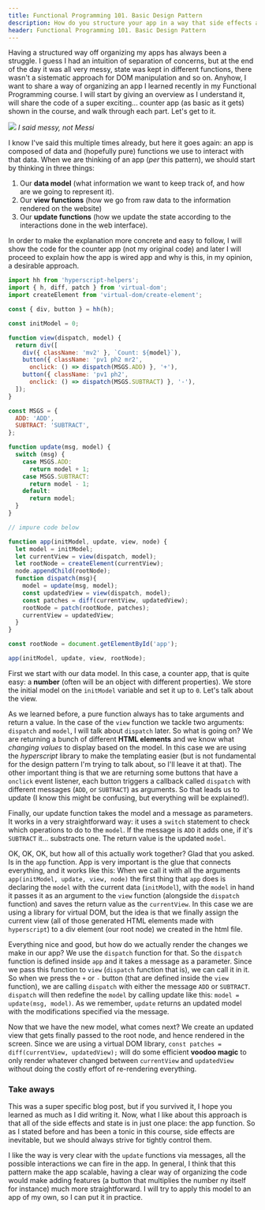 ```yaml
---
title: Functional Programming 101. Basic Design Pattern
description: How do you structure your app in a way that side effects are tightly controlled?
header: Functional Programming 101. Basic Design Pattern
---
```


Having a structured way off organizing my apps has always been a struggle. I guess I had an intuition of separation of concerns, but at the end of the day it was all very messy, state was kept in different functions, there wasn't a sistematic approach for DOM manipulation and so on. Anyhow, I want to share a way of organizing an app I learned recently in my Functional Programming course.  I will start by giving an overview as I understand it, will share the code of a super exciting... counter app (as basic as it gets) shown in the course, and walk through each part. Let's get to it.


![](https://image.stern.de/8693024/16x9-940-529/e4b754418b93c911dd9465cdc138bc66/yQ/lionel-messi-lobeshymnen-champions-barca-liverpool.jpg)
*I said messy, not Messi*


I know I've said this multiple times already, but here it goes again: an app is composed of data and (hopefully pure) functions we use to interact with that data. When we are thinking of an app (*per* this pattern), we should start by thinking in three things: 

1. Our **data model** (what information we want to keep track of, and how are we going to represent it).
2. Our **view functions** (how we go from raw data to the information rendered on the website)
3. Our **update functions** (how we update the state according to the interactions done in the web interface).

In order to make the  explanation more concrete and easy to follow, I will show the code for the counter app (not my original code) and later I will proceed to explain how the app is wired app and why is this, in my opinion, a desirable approach.

```javascript
import hh from 'hyperscript-helpers';
import { h, diff, patch } from 'virtual-dom';
import createElement from 'virtual-dom/create-element';

const { div, button } = hh(h);

const initModel = 0;

function view(dispatch, model) {
  return div([
    div({ className: 'mv2' }, `Count: ${model}`),
    button({ className: 'pv1 ph2 mr2', 
      onclick: () => dispatch(MSGS.ADD) }, '+'),
    button({ className: 'pv1 ph2',
      onclick: () => dispatch(MSGS.SUBTRACT) }, '-'),
  ]);
}

const MSGS = {
  ADD: 'ADD',
  SUBTRACT: 'SUBTRACT',
};

function update(msg, model) {
  switch (msg) {
    case MSGS.ADD:
      return model + 1;
    case MSGS.SUBTRACT: 
      return model - 1;
    default:
      return model;
  }
}

// impure code below

function app(initModel, update, view, node) {
  let model = initModel;
  let currentView = view(dispatch, model);
  let rootNode = createElement(currentView);
  node.appendChild(rootNode);
  function dispatch(msg){
    model = update(msg, model);
    const updatedView = view(dispatch, model);
    const patches = diff(currentView, updatedView);
    rootNode = patch(rootNode, patches);
    currentView = updatedView;
  }
} 

const rootNode = document.getElementById('app');

app(initModel, update, view, rootNode);
```

First we start with our data model. In this case, a counter app, that is quite easy: a **number** (often will be an object with different properties). We store the initial model on the `initModel` variable and set it up to `0`. Let's talk about the view.


As we learned before, a pure function always has to take arguments and return a value. In the case of the `view` function we tackle two arguments: `dispatch` and `model`, I will talk about `dispatch` later. So what is going on? We are returning a bunch of different **HTML elements** and we know what *changing values* to display based on the model. In this case we are using the *hyperscript* library to make the templating easier (but is not fundamental for the design pattern I'm trying to talk about, so I'll leave it at that). The other important thing is that we are returning some buttons that have a `onclick` event listener, each button triggers a callback called `dispatch` with different messages (`ADD`, or `SUBTRACT`) as arguments. So that leads us to update (I know this might be confusing, but everything will be explained!).


Finally, our update function takes the model and a message as parameters. It works in a very straightforward way: it uses a `switch` statement to check which operations to do to the `model`. If the message is `ADD` it adds one, if it's `SUBTRACT` it... substracts one. The return value is the updated `model`.


OK, OK, OK, but how all of this actually work together? Glad that you asked. Is in the `app` function. App is very important is the glue that connects everything, and it works like this: When we call it with all the arguments `app(initModel, update, view, node)` the first thing that `app` does is declaring the `model` with the current data (`initModel`), with the `model` in hand it passes it as an argument to the `view` function (alongside the `dispatch` function) and saves the return value as the `currentView`. In this case we are using a library for virtual DOM, but the idea is that we finally assign the current view (all of those generated HTML elements made with `hyperscript`) to a div element (our root node) we created in the html file.


Everything nice and good, but how do we actually render the changes we make in our app? We use the `dispatch` function for that. So the `dispatch` function is defined inside `app` and it takes a message as a parameter. Since we pass this function to `view` (`dispatch` function that is), we can call it in it. So when we press the `+` or `-` button (that are defined inside the `view` function), we are calling `dispatch` with either the message `ADD` or `SUBTRACT`. `dispatch` will then redefine the `model` by calling update like this: `model = update(msg, model)`. As we remember, `update` returns an updated model with the modifications specified via the message.


Now that we have the new model, what comes next? We create an updated view that gets finally passed to the root node, and hence rendered in the screen. Since we are using a virtual DOM library, `const patches = diff(currentView, updatedView);` will do some efficient **voodoo magic** to only render whatever changed between `currentView` and `updatedView` without doing the costly effort of re-rendering everything.


### Take aways


This was a super specific blog post, but if you survived it, I hope you learned as much as I did writing it. Now, what I like about this approach is that all of the side effects and state is in just one place: the app function. So as I stated before and has been a tonic in this course, side effects are inevitable, but we should always strive for tightly control them. 


I like the way is very clear with the `update` functions via messages, all the possible interactions we can fire in the app. In general, I think that this pattern make the app scalable, having a clear way of organizing the code would make adding features (a button that multiplies the number ny itself for instance) much more straightforward. I will try to apply this model to an app of my own, so I can put it in practice.